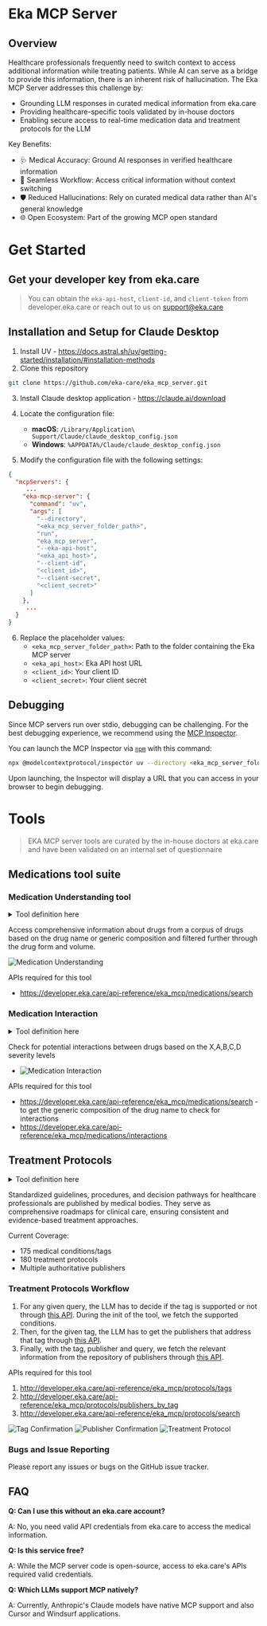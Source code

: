 # Eka MCP Server

## Overview

Healthcare professionals frequently need to switch context to access additional information while treating patients. While AI can serve as a bridge to provide this information, there is an inherent risk of hallucination. 
The Eka MCP Server addresses this challenge by:

* Grounding LLM responses in curated medical information from eka.care
* Providing healthcare-specific tools validated by in-house doctors
* Enabling secure access to real-time medication data and treatment protocols for the LLM

Key Benefits:
* 🩺 Medical Accuracy: Ground AI responses in verified healthcare information
* 🔄 Seamless Workflow: Access critical information without context switching
* 🛡️ Reduced Hallucinations: Rely on curated medical data rather than AI's general knowledge
* 🌐 Open Ecosystem: Part of the growing MCP open standard

# Get Started
## Get your developer key from eka.care
> You can obtain the `eka-api-host`, `client-id`, and `client-token` from developer.eka.care or reach out to us on support@eka.care

## Installation and Setup for Claude Desktop
1. Install UV - https://docs.astral.sh/uv/getting-started/installation/#installation-methods
2. Clone this repository
```bash
git clone https://github.com/eka-care/eka_mcp_server.git 
```
3. Install Claude desktop application - https://claude.ai/download
4. Locate the configuration file:
   - **macOS**: `/Library/Application\ Support/Claude/claude_desktop_config.json`
   - **Windows**: `%APPDATA%/Claude/claude_desktop_config.json`

5. Modify the configuration file with the following settings:

```json
{
  "mcpServers": {
     ...
    "eka-mcp-server": {
      "command": "uv",
      "args": [
        "--directory",
        "<eka_mcp_server_folder_path>",
        "run",
        "eka_mcp_server",
        "--eka-api-host",
        "<eka_api_host>",
        "--client-id",
        "<client_id>",
        "--client-secret",
        "<client_secret>"
      ]
    }, 
     ...
  }
}
```
6. Replace the placeholder values:
   - `<eka_mcp_server_folder_path>`: Path to the folder containing the Eka MCP server
   - `<eka_api_host>`: Eka API host URL
   - `<client_id>`: Your client ID
   - `<client_secret>`: Your client secret

## Debugging

Since MCP servers run over stdio, debugging can be challenging. For the best debugging experience, we recommend using the [MCP Inspector](https://github.com/modelcontextprotocol/inspector).

You can launch the MCP Inspector via [`npm`](https://docs.npmjs.com/downloading-and-installing-node-js-and-npm) with this command:

```bash
npx @modelcontextprotocol/inspector uv --directory <eka_mcp_server_folder_path> run eka_assist
```
Upon launching, the Inspector will display a URL that you can access in your browser to begin debugging.

# Tools
> EKA MCP server tools are curated by the in-house doctors at eka.care and have been validated on an internal set of questionnaire 

## Medications tool suite
### Medication Understanding tool 
<details>
<summary>Tool definition here</summary>
https://github.com/eka-care/eka_mcp_server/blob/14ea2d17ac4d93e619583a4b719a925180d8ff7d/src/eka_assist/mcp_server.py#L113-L120
</details>

Access comprehensive information about drugs from a corpus of drugs based on the drug name or generic composition and filtered further through the drug form and volume.

![Medication Understanding](assets/medication_understanding.png)

APIs required for this tool
   - https://developer.eka.care/api-reference/eka_mcp/medications/search 

### Medication Interaction
<details>
<summary>Tool definition here</summary>
https://github.com/eka-care/eka_mcp_server/blob/14ea2d17ac4d93e619583a4b719a925180d8ff7d/src/eka_assist/mcp_server.py#L122-L126
</details>

Check for potential interactions between drugs based on the X,A,B,C,D severity levels 
   - ![Medication Interaction](assets/medication_interaction.png)

APIs required for this tool
   - https://developer.eka.care/api-reference/eka_mcp/medications/search - to get the generic composition of the drug name to check for interactions
   - https://developer.eka.care/api-reference/eka_mcp/medications/interactions

## Treatment Protocols
<details>
<summary>Tool definition here</summary>
https://github.com/eka-care/eka_mcp_server/blob/14ea2d17ac4d93e619583a4b719a925180d8ff7d/src/eka_assist/mcp_server.py#L128-L174
</details>

Standardized guidelines, procedures, and decision pathways for healthcare professionals are published by medical bodies.
They serve as comprehensive roadmaps for clinical care, ensuring consistent and evidence-based treatment approaches.

Current Coverage:
* 175 medical conditions/tags
* 180 treatment protocols
* Multiple authoritative publishers

### Treatment Protocols Workflow
1. For any given query, the LLM has to decide if the tag is supported or not through [this API](http://developer.eka.care/api-reference/eka_mcp/protocols/tags). During the init of the tool, we fetch the supported conditions.
2. Then, for the given tag, the LLM has to get the publishers that address that tag through [this API](http://developer.eka.care/api-reference/eka_mcp/protocols/publishers_by_tag).
3. Finally, with the tag, publisher and query, we fetch the relevant information from the repository of publishers through [this API](http://developer.eka.care/api-reference/eka_mcp/protocols/search).

APIs required for this tool
1. http://developer.eka.care/api-reference/eka_mcp/protocols/tags
2. http://developer.eka.care/api-reference/eka_mcp/protocols/publishers_by_tag
3. http://developer.eka.care/api-reference/eka_mcp/protocols/search

![Tag Confirmation](assets/treatment_tags.png)
![Publisher Confirmation](assets/protocol_publishers.png)
![Treatment Protocol](assets/protocol_search.png)


### Bugs and Issue Reporting
Please report any issues or bugs on the GitHub issue tracker.

## FAQ
**Q: Can I use this without an eka.care account?**

A: No, you need valid API credentials from eka.care to access the medical information.

**Q: Is this service free?**

A: While the MCP server code is open-source, access to eka.care's APIs required valid credentials.

**Q: Which LLMs support MCP natively?**

A: Currently, Anthropic's Claude models have native MCP support and also Cursor and Windsurf applications.